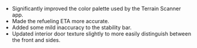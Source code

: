 - Significantly improved the color palette used by the Terrain Scanner app.
- Made the refueling ETA more accurate.
- Added some mild inaccuracy to the stability bar.
- Updated interior door texture slightly to more easily distinguish between the front and sides.